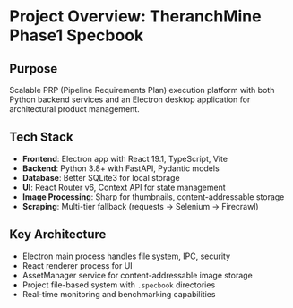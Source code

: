 # Project Overview: TheranchMine Phase1 Specbook

## Purpose
Scalable PRP (Pipeline Requirements Plan) execution platform with both Python backend services and an Electron desktop application for architectural product management.

## Tech Stack
- **Frontend**: Electron app with React 19.1, TypeScript, Vite
- **Backend**: Python 3.8+ with FastAPI, Pydantic models
- **Database**: Better SQLite3 for local storage
- **UI**: React Router v6, Context API for state management
- **Image Processing**: Sharp for thumbnails, content-addressable storage
- **Scraping**: Multi-tier fallback (requests → Selenium → Firecrawl)

## Key Architecture
- Electron main process handles file system, IPC, security
- React renderer process for UI
- AssetManager service for content-addressable image storage
- Project file-based system with `.specbook` directories
- Real-time monitoring and benchmarking capabilities